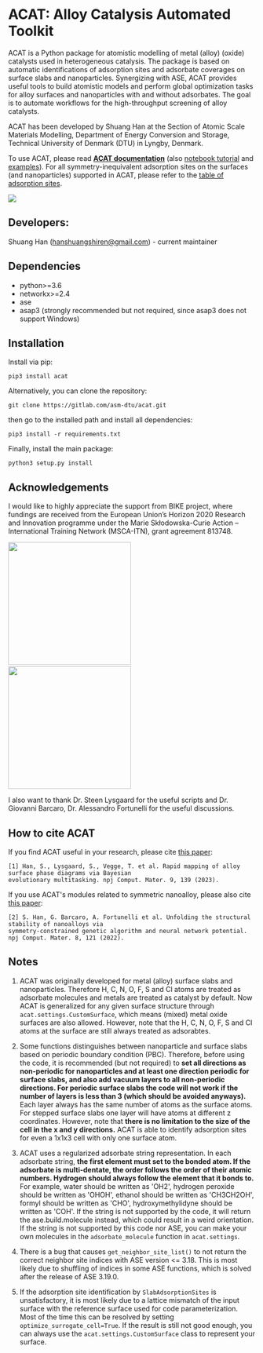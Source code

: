 # ACAT: **A**lloy **C**atalysis **A**utomated **T**oolkit
ACAT is a Python package for atomistic modelling of metal (alloy) (oxide) catalysts used in heterogeneous catalysis. The package is based on automatic identifications of adsorption sites and adsorbate coverages on surface slabs and nanoparticles. Synergizing with ASE, ACAT provides useful tools to build atomistic models and perform global optimization tasks for alloy surfaces and nanoparticles with and without adsorbates. The goal is to automate workflows for the high-throughput screening of alloy catalysts.

ACAT has been developed by Shuang Han at the Section of Atomic Scale Materials Modelling, Department of Energy Conversion and Storage, Technical University of Denmark (DTU) in Lyngby, Denmark.

To use ACAT, please read **[ACAT documentation](https://asm-dtu.gitlab.io/acat)** (also [notebook tutorial](https://gitlab.com/asm-dtu/acat/-/blob/master/notebooks/) and [examples](examples/)). For all symmetry-inequivalent adsorption sites on the surfaces (and nanoparticles) supported in ACAT, please refer to the [table of adsorption sites](table_of_adsorption_sites.pdf).

![](images/acat_logo.png)

## Developers: 
Shuang Han (hanshuangshiren@gmail.com) - current maintainer

## Dependencies
* python>=3.6
* networkx>=2.4
* ase
* asap3 (strongly recommended but not required, since asap3 does not support Windows)

## Installation
Install via pip:

```pip3 install acat```

Alternatively, you can clone the repository:

```git clone https://gitlab.com/asm-dtu/acat.git```

then go to the installed path and install all dependencies:

```pip3 install -r requirements.txt```

Finally, install the main package:

```python3 setup.py install```
 
## Acknowledgements

I would like to highly appreciate the support from BIKE project, where fundings are received from the European Union’s Horizon 2020 Research and Innovation programme under the Marie Skłodowska-Curie Action – International Training Network (MSCA-ITN), grant agreement 813748.

<img src="images/eu_logo.png" width="250"> &nbsp; &nbsp; &nbsp; &nbsp; &nbsp; 
<img src="images/bike_logo.png" width="250">

I also want to thank Dr. Steen Lysgaard for the useful scripts and Dr. Giovanni Barcaro, Dr. Alessandro Fortunelli for the useful discussions.

## How to cite ACAT
If you find ACAT useful in your research, please cite [this paper](https://doi.org/10.1038/s41524-023-01087-4):

    [1] Han, S., Lysgaard, S., Vegge, T. et al. Rapid mapping of alloy surface phase diagrams via Bayesian 
    evolutionary multitasking. npj Comput. Mater. 9, 139 (2023). 

If you use ACAT's modules related to symmetric nanoalloy, please also cite [this paper](https://doi.org/10.1038/s41524-022-00807-6):

    [2] S. Han, G. Barcaro, A. Fortunelli et al. Unfolding the structural stability of nanoalloys via 
    symmetry-constrained genetic algorithm and neural network potential. npj Comput. Mater. 8, 121 (2022).

## Notes

1. ACAT was originally developed for metal (alloy) surface slabs and nanoparticles. Therefore H, C, N, O, F, S and Cl atoms are treated as adsorbate molecules and metals are treated as catalyst by default. Now ACAT is generalized for any given surface structure through ``acat.settings.CustomSurface``, which means (mixed) metal oxide surfaces are also allowed. However, note that the H, C, N, O, F, S and Cl atoms at the surface are still always treated as adsorabtes.

2. Some functions distinguishes between nanoparticle and surface slabs based on periodic boundary condition (PBC). Therefore, before using the code, it is recommended (but not required) to **set all directions as non-periodic for nanoparticles and at least one direction periodic for surface slabs, and also add vacuum layers to all non-periodic directions. For periodic surface slabs the code will not work if the number of layers is less than 3 (which should be avoided anyways).** Each layer always has the same number of atoms as the surface atoms. For stepped surface slabs one layer will have atoms at different z coordinates. However, note that **there is no limitation to the size of the cell in the x and y directions.** ACAT is able to identify adsorption sites for even a 1x1x3 cell with only one surface atom.

3. ACAT uses a regularized adsorbate string representation. In each adsorbate string, **the first element must set to the bonded atom. If the adsorbate is multi-dentate, the order follows the order of their atomic numbers. Hydrogen should always follow the element that it bonds to.** For example, water should be written as 'OH2', hydrogen peroxide should be written as 'OHOH', ethanol should be written as 'CH3CH2OH', formyl should be written as 'CHO', hydroxymethylidyne should be written as 'COH'. If the string is not supported by the code, it will return the ase.build.molecule instead, which could result in a weird orientation. If the string is not supported by this code nor ASE, you can make your own molecules in the ``adsorbate_molecule`` function in ``acat.settings``.

4. There is a bug that causes ``get_neighbor_site_list()`` to not return the correct neighbor site indices with ASE version <= 3.18. This is most likely due to shuffling of indices in some ASE functions, which is solved after the release of ASE 3.19.0.

5. If the adsorption site identification by ``SlabAdsorptionSites`` is unsatisfactory, it is most likely due to a lattice mismatch of the input surface with the reference surface used for code parameterization. Most of the time this can be resolved by setting ``optimize_surrogate_cell=True``. If the result is still not good enough, you can always use the ``acat.settings.CustomSurface`` class to represent your surface.
